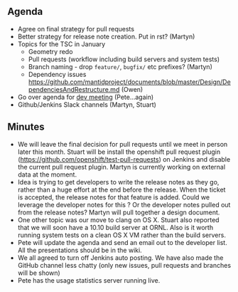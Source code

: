 Agenda
------
* Agree on final strategy for pull requests
* Better strategy for release note creation. Put in rst? (Martyn)
* Topics for the TSC in January
  * Geometry redo
  * Pull requests (workflow including build servers and system tests)
  * Branch naming - drop `feature/`, `bugfix/` etc prefixes? (Martyn)
  * Dependency issues https://github.com/mantidproject/documents/blob/master/Design/DependenciesAndRestructure.md (Owen)
* Go over agenda for [dev meeting](http://www.mantidproject.org/Category:Workshop2015) (Pete...again)
* Github/Jenkins Slack channels (Martyn, Stuart)

Minutes
-------
* We will leave the final decision for pull requests until we meet in person later this month. Stuart will be install the openshift pull request plugin (https://github.com/openshift/test-pull-requests) on Jenkins and disable the current pull request plugin.  Martyn is currently working on external data at the moment.
* Idea is trying to get developers to write the release notes as they go, rather than a huge effort at the end before the release.  When the ticket is accepted, the release notes for that feature is added.  Could we leverage the developer notes for this ? Or the developer notes pulled out from the release notes?  Martyn will pull together a design document.
* One other topic was our move to clang on OS X.  Stuart also reported that we will soon have a 10.10 build server at ORNL.  Also is it worth running system tests on a clean OS X VM rather than the build servers.
* Pete will update the agenda and send an email out to the developer list.  All the presentations should be in the wiki.
* We all agreed to turn off Jenkins auto posting.  We have also made the GitHub channel less chatty (only new issues, pull requests and branches will be shown)
* Pete has the usage statistics server running live.
